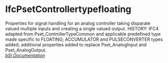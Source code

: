 IfcPsetControllertypefloating
=============================
Properties for signal handling for an analog controller taking disparate
valued multiple inputs and creating a single valued output. HISTORY: IFC4
adapted from Pset_ControllerTypeCommon and applicable predefined type made
specific to FLOATING; ACCUMULATOR and PULSECONVERTER types added; additional
properties added to replace Pset_AnalogInput and Pset_AnalogOutput.  
[ _bSI
Documentation_](https://standards.buildingsmart.org/IFC/DEV/IFC4_2/FINAL/HTML/schema/ifcbuildingcontrolsdomain/pset/pset_controllertypefloating.htm)


